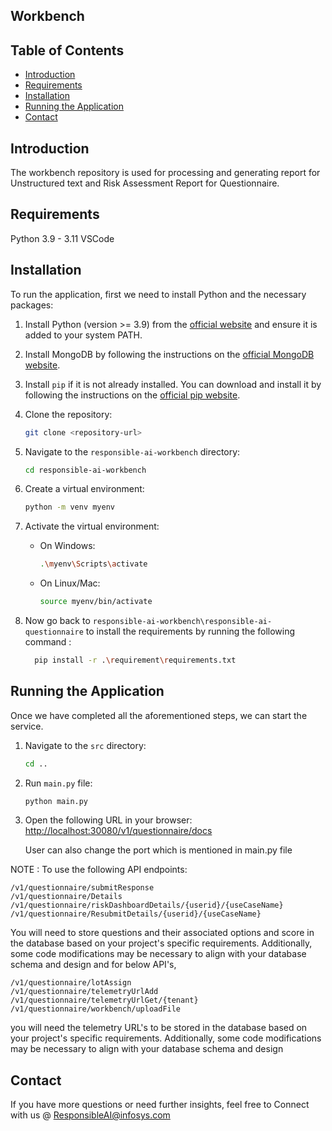 
## Workbench

## Table of Contents
- [Introduction](#introduction)
- [Requirements](#requirements)
- [Installation](#installation)
- [Running the Application](#running-the-application)
- [Contact](#contact)
  
## Introduction
The workbench repository is used for processing and generating report for Unstructured text and Risk Assessment Report for Questionnaire.

## Requirements
Python 3.9 - 3.11
VSCode

## Installation
To run the application, first we need to install Python and the necessary packages:
 
1. Install Python (version >= 3.9) from the [official website](https://www.python.org/downloads/) and ensure it is added to your system PATH.
 
2. Install MongoDB by following the instructions on the [official MongoDB website](https://docs.mongodb.com/manual/installation/).
 
3. Install `pip` if it is not already installed. You can download and install it by following the instructions on the [official pip website](https://pip.pypa.io/en/stable/installation/).

4. Clone the repository:
    ```sh
    git clone <repository-url>
    ```

5. Navigate to the `responsible-ai-workbench` directory:
    ```sh
    cd responsible-ai-workbench
    ```

6. Create a virtual environment:
    ```sh
    python -m venv myenv
    ```

7. Activate the virtual environment:
    - On Windows:
        ```sh
        .\myenv\Scripts\activate
         ```
 
    - On Linux/Mac:
        ```sh
        source myenv/bin/activate
        ```
8. Now go back to `responsible-ai-workbench\responsible-ai-questionnaire` to install the requirements by running the following command : 
   ```sh
     pip install -r .\requirement\requirements.txt
     ```

 
## Running the Application

Once we have completed all the aforementioned steps, we can start the service.

1. Navigate to the `src` directory:
    ```sh
    cd ..
    ```

2. Run `main.py` file:
    ```sh
    python main.py
     ```
3. Open the following URL in your browser:
    [http://localhost:30080/v1/questionnaire/docs](http://localhost:30080/v1/questionnaire/docs)

    User can also change the port which is mentioned in main.py file

NOTE : To use the following API endpoints:

    /v1/questionnaire/submitResponse
    /v1/questionnaire/Details
    /v1/questionnaire/riskDashboardDetails/{userid}/{useCaseName}
    /v1/questionnaire/ResubmitDetails/{userid}/{useCaseName}
You will need to store questions and their associated options and score in the database based on your project's specific requirements. Additionally, some code modifications may be necessary to align with your database schema and design and for below API's,

    /v1/questionnaire/lotAssign
    /v1/questionnaire/telemetryUrlAdd
    /v1/questionnaire/telemetryUrlGet/{tenant}
    /v1/questionnaire/workbench/uploadFile
you will need the telemetry URL's to be stored in the database based on your project's specific requirements. Additionally, some code modifications may be necessary to align with your database schema and design

## Contact
If you have more questions or need further insights, feel free to Connect with us @ ResponsibleAI@infosys.com   
